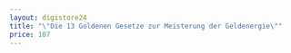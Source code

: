 ```yaml
---
layout: digistore24
title: "\"Die 13 Goldenen Gesetze zur Meisterung der Geldenergie\""
price: 107
---
```

